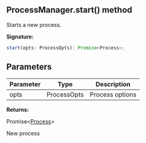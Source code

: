 
## ProcessManager.start() method

Starts a new process.

**Signature:**

```typescript
start(opts: ProcessOpts): Promise<Process>;
```

## Parameters

|  Parameter | Type | Description |
|  --- | --- | --- |
|  opts | ProcessOpts | Process options |

**Returns:**

Promise&lt;[Process](./sdk.process.md)&gt;

New process

